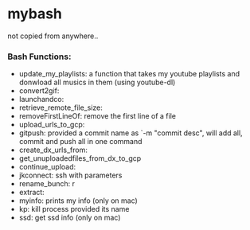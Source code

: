 # mybash

not copied from anywhere..

### Bash Functions:

- update_my_playlists: a function that takes my youtube playlists and donwload all musics in them (using youtube-dl)
- convert2gif:
- launchandco:
- retrieve_remote_file_size:
- removeFirstLineOf: remove the first line of a file
- upload_urls_to_gcp:
- gitpush: provided a commit name as `-m "commit desc", will add all, commit and push all in one command
- create_dx_urls_from:
- get_unuploadedfiles_from_dx_to_gcp
- continue_upload:
- jkconnect: ssh with parameters
- rename_bunch: r
- extract:
- myinfo: prints my info (only on mac)
- kp: kill process provided its name
- ssd: get ssd info (only on mac)
